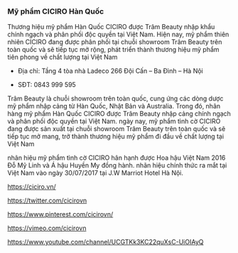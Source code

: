 ### Mỹ phẩm CICIRO Hàn Quốc

Thương hiệu mỹ phẩm Hàn Quốc CICIRO được Trâm Beauty nhập khẩu chính ngạch và phân phối độc quyền tại Việt Nam. Hiện nay, mỹ phẩm thiên nhiên CICIRO đang được phân phối tại chuỗi showroom Trâm Beauty trên toàn quốc và sẽ tiếp tục mở rộng, phát triển thành thương hiệu mỹ phẩm tiên phong về chất lượng tại Việt Nam

- Địa chỉ: Tầng 4 tòa nhà Ladeco 266 Đội Cấn – Ba Đình – Hà Nội

- SĐT: 0843 999 595

Trâm Beauty là chuỗi showroom trên toàn quốc, cung ứng các dòng dược mỹ phẩm nhập cảng từ Hàn Quốc, Nhật Bản và Australia. Trong đó, nhãn hàng mỹ phẩm Hàn Quốc CICIRO được Trâm Beauty nhập cảng chính ngạch và phân phối độc quyền tại Việt Nam. ngày nay, mỹ phẩm tình cờ CICIRO đang được sản xuất tại chuỗi showroom Trâm Beauty trên toàn quốc và sẽ tiếp tục mở mang, trở thành thương hiệu mỹ phẩm đi đầu về chất lượng tại Việt Nam

nhãn hiệu mỹ phẩm tình cờ CICIRO hân hạnh được Hoa hậu Việt Nam 2016 Đỗ Mỹ Linh và Á hậu Huyền My đồng hành. nhãn hiệu chính thức ra mắt tại Việt Nam vào ngày 30/07/2017 tại J.W Marriot Hotel Hà Nội.

https://ciciro.vn/

https://twitter.com/cicirovn

https://www.pinterest.com/cicirovn/

https://vimeo.com/cicirovn

https://www.youtube.com/channel/UCGTKk3KC22quXsC-UiOIAyQ
